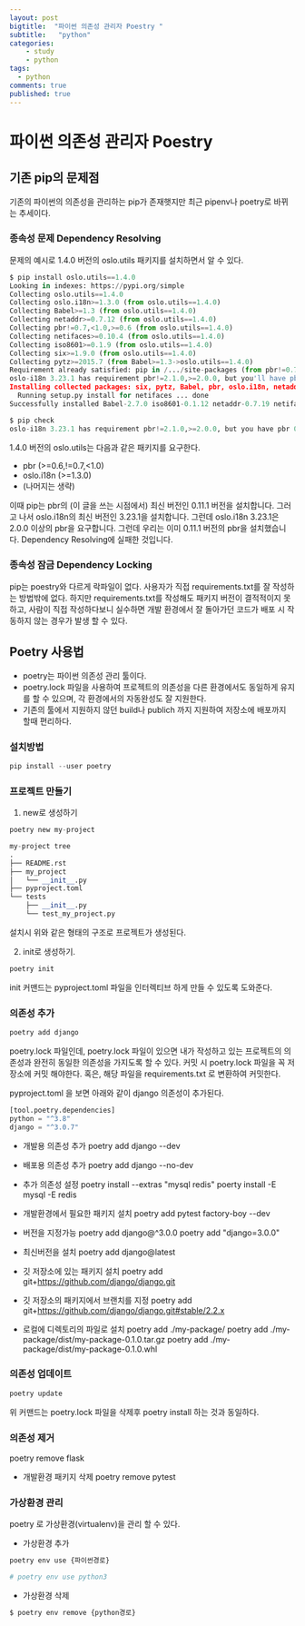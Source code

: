 ```yaml
---
layout: post
bigtitle:  "파이썬 의존성 관리자 Poestry "
subtitle:   "python"
categories:
    - study
    - python
tags:
  - python
comments: true
published: true
---
```

# 파이썬 의존성 관리자 Poestry 

## 기존 pip의 문제점
 기존의 파이썬의 의존성을 관리하는 pip가 존재햇지만 최근 pipenv나 poetry로 바뀌는 추세이다.

### 종속성 문제 Dependency Resolving

 문제의 예시로 1.4.0 버전의 oslo.utils 패키지를 설치하면서 알 수 있다.
```python
$ pip install oslo.utils==1.4.0
Looking in indexes: https://pypi.org/simple
Collecting oslo.utils==1.4.0
Collecting oslo.i18n>=1.3.0 (from oslo.utils==1.4.0)
Collecting Babel>=1.3 (from oslo.utils==1.4.0)
Collecting netaddr>=0.7.12 (from oslo.utils==1.4.0)
Collecting pbr!=0.7,<1.0,>=0.6 (from oslo.utils==1.4.0)
Collecting netifaces>=0.10.4 (from oslo.utils==1.4.0)
Collecting iso8601>=0.1.9 (from oslo.utils==1.4.0)
Collecting six>=1.9.0 (from oslo.utils==1.4.0)
Collecting pytz>=2015.7 (from Babel>=1.3->oslo.utils==1.4.0)
Requirement already satisfied: pip in /.../site-packages (from pbr!=0.7,<1.0,>=0.6->oslo.utils==1.4.0) (19.0.3)
oslo-i18n 3.23.1 has requirement pbr!=2.1.0,>=2.0.0, but you'll have pbr 0.11.1 which is incompatible.
Installing collected packages: six, pytz, Babel, pbr, oslo.i18n, netaddr, netifaces, iso8601, oslo.utils
  Running setup.py install for netifaces ... done
Successfully installed Babel-2.7.0 iso8601-0.1.12 netaddr-0.7.19 netifaces-0.10.9 oslo.i18n-3.23.1 oslo.utils-1.4.0 pbr-0.11.1 pytz-2019.2 six-1.12.0

$ pip check
oslo-i18n 3.23.1 has requirement pbr!=2.1.0,>=2.0.0, but you have pbr 0.11.1.
```

1.4.0 버전의 oslo.utils는 다음과 같은 패키지를 요구한다.

 - pbr (>=0.6,!=0.7,<1.0)
 - oslo.i18n (>=1.3.0)
 - (나머지는 생략)

 이때 pip는 pbr의 (이 글을 쓰는 시점에서) 최신 버전인 0.11.1 버전을 설치합니다. 그러고 나서 oslo.i18n의 최신
 버전인 3.23.1을 설치합니다. 그런데 oslo.i18n 3.23.1은 2.0.0 이상의 pbr을 요구합니다. 그런데 우리는 이미 0.11.1 버전의 pbr을 설치했습니다. Dependency Resolving에 실패한 것입니다.


### 종속성 잠금 Dependency Locking

 pip는 poestry와 다르게 락파일이 없다.
 사용자가 직접 requirements.txt를 잘 작성하는 방법밖에 없다.
 하지만 requirements.txt를 작성해도 패키지 버전이 결적적이지 못하고, 사람이 직접 작성하다보니 실수하면 개발 환경에서 잘 돌아가던 코드가 배포 시 작동하지 않는 경우가 발생 할 수 있다.



## Poetry 사용법
 - poetry는 파이썬 의존성 관리 툴이다.
 - poetry.lock 파일을 사용하여 프로젝트의 의존성을 다른 환경에서도 동일하게 유지를 할 수 있으며, 각 환경에서의 자동완성도 잘 지원한다.
 - 기존의 툴에서 지원하지 않던 build나 publich 까지 지원하여 저장소에 배포까지 할때 편리하다.

### 설치방법
```python
pip install --user poetry
```

### 프로젝트 만들기
1. new로 생성하기
```python
poetry new my-project

my-project tree
.
├── README.rst
├── my_project
│   └── __init__.py
├── pyproject.toml
└── tests
    ├── __init__.py
    └── test_my_project.py
```

설치시 위와 같은 형태의 구조로 프로젝트가 생성된다.


2. init로 생성하기.

```python
poetry init
```
init 커맨드는 pyproject.toml 파일을 인터렉티브 하게 만들 수 있도록 도와준다.


### 의존성 추가
```python
poetry add django
```

poetry.lock 파일인데, poetry.lock 파일이 있으면 내가 작성하고 있는 프로젝트의 의존성과 완전히 동일한 의존성을 가지도록 할 수 있다. 
커밋 시 poetry.lock 파일을 꼭 저장소에 커밋 해야한다. 혹은, 해당 파일을 requirements.txt 로 변환하여 커밋한다.

pyproject.toml 을 보면 아래와 같이 django 의존성이 추가된다.
```python
[tool.poetry.dependencies]
python = "^3.8"
django = "^3.0.7"
```


- 개발용 의존성 추가
poetry add django --dev

- 배포용 의존성 추가
poetry add django --no-dev

- 추가 의존성 설정
poetry install --extras "mysql redis"
poerty install -E mysql -E redis

- 개발환경에서 필요한 패키지 설치
poetry add pytest factory-boy --dev

- 버전을 지정가능
poetry add django@^3.0.0
poetry add "django=3.0.0"

- 최신버전을 설치
poetry add django@latest

- 깃 저장소에 있는 패키지 설치
poetry add git+https://github.com/django/django.git

- 깃 저장소의 패키지에서 브랜치를 지정
poetry add git+https://github.com/django/django.git#stable/2.2.x

- 로컬에 디렉토리의 파일로 설치
poetry add ./my-package/
poetry add ./my-package/dist/my-package-0.1.0.tar.gz
poetry add ./my-package/dist/my-package-0.1.0.whl

### 의존성 업데이트
```python
poetry update
```
위 커맨드는 poetry.lock 파일을 삭제후 poetry install 하는 것과 동일하다.


### 의존성 제거
poetry remove flask

- 개발환경 패키지 삭제
poetry remove pytest


### 가상환경 관리
poetry 로 가상환경(virtualenv)을 관리 할 수 있다.

- 가상환경 추가
```python
poetry env use {파이썬경로}

# poetry env use python3
```

- 가상환경 삭제
```python
$ poetry env remove {python경로}
```



